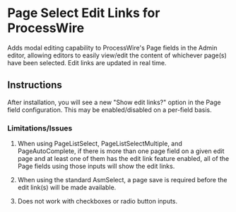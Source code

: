 # Page Select Edit Links for ProcessWire
Adds modal editing capability to ProcessWire's Page fields in the Admin editor, allowing editors to easily view/edit the content of whichever page(s) have been selected. Edit links are updated in real time.

## Instructions
After installation, you will see a new "Show edit links?" option in the Page field configuration. This may be enabled/disabled on a per-field basis.

### Limitations/Issues
1. When using PageListSelect, PageListSelectMultiple, and PageAutoComplete, if there is more than one page field on a given edit page and at least one of them has the edit link feature enabled, all of the Page fields using those inputs will show the edit links.

2. When using the standard AsmSelect, a page save is required before the edit link(s) will be made available.

3. Does not work with checkboxes or radio button inputs. 

